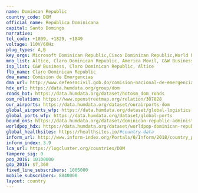 ```yaml
---
name: Domincan Republic
country_code: DOM
official_name: República Dominicana
capital: Santo Domingo
narrative:
tel_code: +1809, +1829, +1849
voltage: 110V/60Hz
plug_types: A,B
key_orgs: Microsoft Dominican Republic,Cisco Dominican Republic,World Food Program,UNICEF,C&W Business,NAP del Caribe,INDOTEL,America Movil,Claro Dominican Republic,Altice
mno_list: Altice, Claro Dominican Republic, America Movil, C&W Business
isp_list: C&W Business, Claro Dominican Republic, Altice
flo_name: Claro Dominican Republic
dma_name: Comision de Emergencias
dma_url: http://www.defensacivil.gob.do/comision-nacional-de-emergencias-cne
hdx_url: https://data.humdata.org/group/dom
roads_hot: https://data.humdata.org/dataset/hotosm_dom_roads
osm_relation: https://www.openstreetmap.org/relation/307828
our_airports: https://data.humdata.org/dataset/ourairports-dom
global_airports_wfp: https://data.humdata.org/dataset/global-logistics
global_ports_wfp: https://data.humdata.org/dataset/global-ports
bound_ons: https://data.humdata.org/dataset/dominican-republic-administrative-boundaries-levels-0-6
worldpop_hdx: https://data.humdata.org/dataset/worldpop-dominican-republic
global_healthsites: https://healthsites.io/#country-data
inform_url: http://www.inform-index.org/Portals/0/Inform/2018/country_profiles/DOM.pdf
inform_index: 3.9
lca_url: https://logcluster.org/countries/DOM
tampere_sig: 0
pop_2016: 10100000
gdp_2016: $7,360
fixed_line_subscribers: 1005000
mobile_subscribers: 8840000
layout: country
---
```

